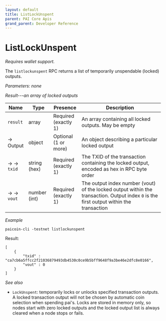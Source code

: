 ```yaml
---
layout: default
title: ListLockUnspent
parent: PAI Core Apis
grand_parent: Developer Reference
---
```


ListLockUnspent
========================

*Requires wallet support.*

The `listlockunspent` RPC returns a list of temporarily unspendable (locked) outputs.

*Parameters: none*

*Result---an array of locked outputs*

| Name | Type      | Presence            | Description
|------|-----------|---------------------|-------------
| `result`  | array | Required<br>(exactly 1) | An array containing all locked outputs.  May be empty
| →<br>Output | object | Optional<br>(1 or more) | An object describing a particular locked output
| → →<br>`txid` | string (hex) | Required<br>(exactly 1) | The TXID of the transaction containing the locked output, encoded as hex in RPC byte order
| → →<br>`vout` | number (int) | Required<br>(exactly 1) | The output index number (vout) of the locked output within the transaction.  Output index `0` is the first output within the transaction


*Example*

```
paicoin-cli -testnet listlockunspent
```

Result:

```
[
    {
        "txid" : "ca7cb6a5ffcc2f21036879493db4530c0ce9b5bff9648f9a3be46e2dfc8e0166",
        "vout" : 0
    }
]
```

*See also*

* `LockUnspent`: temporarily locks or unlocks specified transaction outputs. A locked transaction output will not be chosen by automatic coin selection when spending pai's. Locks are stored in memory only, so nodes start with zero locked outputs and the locked output list is always cleared when a node stops or fails.
